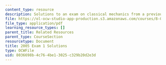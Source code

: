 ```yaml
---
content_type: resource
description: Solutions to an exam on classical mechanics from a previous semester.
file: https://ol-ocw-studio-app-production.s3.amazonaws.com/courses/8-012-physics-i-classical-mechanics-fall-2008/8036698b4c764be13025c329b20d2e3d_05quiz1sol.pdf
file_type: application/pdf
learning_resource_types: []
parent_title: Related Resources
parent_type: CourseSection
resourcetype: Document
title: 2005 Exam 1 Solutions
type: OCWFile
uid: 8036698b-4c76-4be1-3025-c329b20d2e3d
---
```

